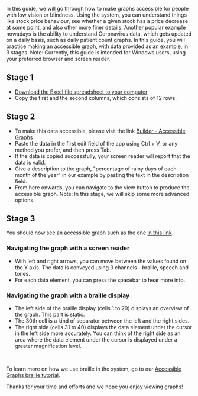 In this guide, we will go through how to make graphs accessible for people with low vision or blindness.
Using the system, you can understand things like stock price behaviour, see whether a given stock has a price decrease at some point, and also other more finer details. Another popular example nowadays is the ability to understand Coronavirus data, which gets updated on a daily basis, such as daily patient count graphs.
In this guide, you will practice making an accessible graph, with data provided as an example, in 3 stages.
Note: Currently, this guide is intended for Windows users, using your preferred browser and screen reader.

## Stage 1
* [Download the Excel file spreadsheet to your computer](http://accessiblegraphs.org/assets/tutorial_data_en.xlsx)
* Copy the first and the second columns, which consists of 12 rows.

## Stage 2
* To make this data accessible, please visit the link [Builder - Accessible Graphs](https://accessiblegraphs.org/builder/index.html)
* Paste the data in the first edit field of the app using Ctrl + V, or any method you prefer, and then press Tab.
* If the data is copied successfully, your screen reader will report that the data is valid.
* Give a description to the graph, "percentage of rainy days of each month of the year" in our example by pasting the text in the description field.
* From here onwards, you can navigate to the view button to produce the accessible graph.
Note: In this stage, we will skip some more advanced options.

## Stage 3
You should now see an accessible graph such as the one [in this link](https://accessiblegraphs.org/view/index.html?data=0%090%0920%0960%09100%09100%0960%0920%090%090&minValue=0&maxValue=100&instrumentType=synthesizer&ttsName=Google%20US%20English).

### Navigating the graph with a screen reader
* With left and right arrows, you can move between the values found on the Y axis. The data is conveyed using 3 channels - braille, speech and tones.
* For each data element, you can press the spacebar to hear more info.

### Navigating the graph with a braille display
* The left side of the braille display (cells 1 to 29) displays an overview of the graph. This part is static.
* The 30th cell is a kind of separator between the left and the right sides.
* The right side (cells 31 to 40) displays the data element under the cursor in the left side more accurately. You can think of the right side as an area where the data element under the cursor is displayed under a greater magnification level.

</br>

To learn more on how we use braille in the system, go to our [Accessible Graphs braille tutorial](tutorial_braille_en.html).

Thanks for your time and efforts and we hope you enjoy viewing graphs!